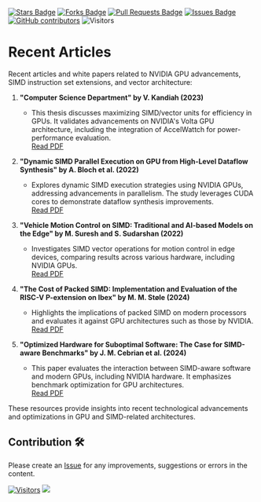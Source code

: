 <a href="https://github.com/drshahizan/project-management/stargazers"><img src="https://img.shields.io/github/stars/drshahizan/project-management" alt="Stars Badge"/></a>
<a href="https://github.com/drshahizan/project-management/network/members"><img src="https://img.shields.io/github/forks/drshahizan/project-management" alt="Forks Badge"/></a>
<a href="https://github.com/drshahizan/project-management/pulls"><img src="https://img.shields.io/github/issues-pr/drshahizan/project-management" alt="Pull Requests Badge"/></a>
<a href="https://github.com/drshahizan/project-management"><img src="https://img.shields.io/github/issues/drshahizan/project-management" alt="Issues Badge"/></a>
<a href="https://github.com/drshahizan/project-management/graphs/contributors"><img alt="GitHub contributors" src="https://img.shields.io/github/contributors/drshahizan/project-management?color=2b9348"></a>
![Visitors](https://api.visitorbadge.io/api/visitors?path=https%3A%2F%2Fgithub.com%2Fdrshahizan%2Fproject-management&labelColor=%23d9e3f0&countColor=%23697689&style=flat)

# Recent Articles

Recent articles and white papers related to NVIDIA GPU advancements, SIMD instruction set extensions, and vector architecture:

1. **"Computer Science Department" by V. Kandiah (2023)**  
   - This thesis discusses maximizing SIMD/vector units for efficiency in GPUs. It validates advancements on NVIDIA's Volta GPU architecture, including the integration of AccelWattch for power-performance evaluation.  
   [Read PDF](https://www.mccormick.northwestern.edu/computer-science/documents/vijay-thesis.pdf)

2. **"Dynamic SIMD Parallel Execution on GPU from High-Level Dataflow Synthesis" by A. Bloch et al. (2022)**  
   - Explores dynamic SIMD execution strategies using NVIDIA GPUs, addressing advancements in parallelism. The study leverages CUDA cores to demonstrate dataflow synthesis improvements.  
   [Read PDF](https://www.mdpi.com/2079-9268/12/3/40/pdf)

3. **"Vehicle Motion Control on SIMD: Traditional and AI-based Models on the Edge" by M. Suresh and S. Sudarshan (2022)**  
   - Investigates SIMD vector operations for motion control in edge devices, comparing results across various hardware, including NVIDIA GPUs.  
   [Read PDF](http://odr.chalmers.se/bitstreams/cbdd199e-58f8-49a1-9e90-4c2e408766c6/download)

4. **"The Cost of Packed SIMD: Implementation and Evaluation of the RISC-V P-extension on Ibex" by M. M. Støle (2024)**  
   - Highlights the implications of packed SIMD on modern processors and evaluates it against GPU architectures such as those by NVIDIA.  
   [Read PDF](https://ntnuopen.ntnu.no/ntnu-xmlui/bitstream/handle/11250/3153476/no.ntnu:inspera:187610124:47480703.pdf?sequence=1)

5. **"Optimized Hardware for Suboptimal Software: The Case for SIMD-aware Benchmarks" by J. M. Cebrian et al. (2024)**  
   - This paper evaluates the interaction between SIMD-aware software and modern GPUs, including NVIDIA hardware. It emphasizes benchmark optimization for GPU architectures.  
   [Read PDF](https://www.researchgate.net/profile/Magnus-Jahre/publication/262835453_Optimized_Hardware_for_Suboptimal_Software_The_Case_for_SIMD-aware_Benchmarks/links/00b7d538f60cb41c66000000/Optimized-Hardware-for-Suboptimal-Software-The-Case-for-SIMD-aware-Benchmarks.pdf)

These resources provide insights into recent technological advancements and optimizations in GPU and SIMD-related architectures.

## Contribution 🛠️
Please create an [Issue](https://github.com/drshahizan/project-management/issues) for any improvements, suggestions or errors in the content.

[![Visitors](https://api.visitorbadge.io/api/visitors?path=https%3A%2F%2Fgithub.com%2Fdrshahizan&labelColor=%23697689&countColor=%23555555&style=plastic)](https://visitorbadge.io/status?path=https%3A%2F%2Fgithub.com%2Fdrshahizan)
![](https://hit.yhype.me/github/profile?user_id=81284918)




